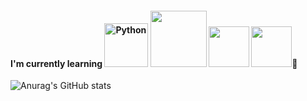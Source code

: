 #### I'm currently learning <img alt="Python" src ="https://img.shields.io/badge/Python-3776AB.svg?&style=for-the-badge&logo=Python&logoColor=white" width="70"/> <img src="https://img.shields.io/badge/bootstrap-%23563D7C.svg?style=for-the-badge&logo=bootstrap&logoColor=white" width="90"/> <img src="https://img.shields.io/badge/html5-%23E34F26.svg?style=for-the-badge&logo=html5&logoColor=white" width="65"/> <img src="https://img.shields.io/badge/Django-092E20?style=for-the-badge&logo=Django&logoColor=white" width="65"/>🌱  

![Anurag's GitHub stats](https://github-readme-stats.vercel.app/api?username=petteloiv&show_icons=true&theme=buefy)

